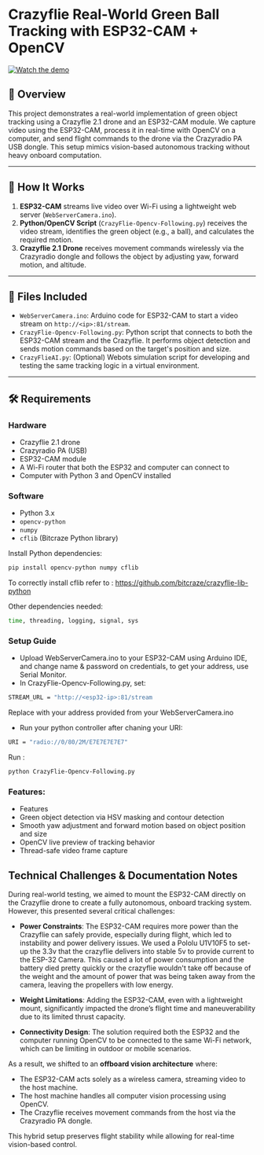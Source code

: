 # Crazyflie Real-World Green Ball Tracking with ESP32-CAM + OpenCV

[![Watch the demo](https://img.youtube.com/vi/9ssjhqC-uFs/0.jpg)](https://youtu.be/CYB0OmMhdNI)


## 📌 Overview

This project demonstrates a real-world implementation of green object tracking using a Crazyflie 2.1 drone and an ESP32-CAM module. We capture video using the ESP32-CAM, process it in real-time with OpenCV on a computer, and send flight commands to the drone via the Crazyradio PA USB dongle. This setup mimics vision-based autonomous tracking without heavy onboard computation.

---

## 🧠 How It Works

1. **ESP32-CAM** streams live video over Wi-Fi using a lightweight web server (`WebServerCamera.ino`).
2. **Python/OpenCV Script** (`CrazyFlie-Opencv-Following.py`) receives the video stream, identifies the green object (e.g., a ball), and calculates the required motion.
3. **Crazyflie 2.1 Drone** receives movement commands wirelessly via the Crazyradio dongle and follows the object by adjusting yaw, forward motion, and altitude.

---

## 📁 Files Included

- `WebServerCamera.ino`: Arduino code for ESP32-CAM to start a video stream on `http://<ip>:81/stream`.
- `CrazyFlie-Opencv-Following.py`: Python script that connects to both the ESP32-CAM stream and the Crazyflie. It performs object detection and sends motion commands based on the target's position and size.
- `CrazyFlieAI.py`: (Optional) Webots simulation script for developing and testing the same tracking logic in a virtual environment.

---

## 🛠️ Requirements

### Hardware
- Crazyflie 2.1 drone
- Crazyradio PA (USB)
- ESP32-CAM module
- A Wi-Fi router that both the ESP32 and computer can connect to
- Computer with Python 3 and OpenCV installed

### Software
- Python 3.x
- `opencv-python`
- `numpy`
- `cflib` (Bitcraze Python library)

Install Python dependencies:

```bash
pip install opencv-python numpy cflib
```
To correctly install cflib refer to : https://github.com/bitcraze/crazyflie-lib-python

Other dependencies needed:
```bash
time, threading, logging, signal, sys
```
### Setup Guide
- Upload WebServerCamera.ino to your ESP32-CAM using Arduino IDE, and change name & password on credentials, to get your address, use Serial Monitor.
- In CrazyFlie-Opencv-Following.py, set:
```bash
STREAM_URL = "http://<esp32-ip>:81/stream
```
Replace <esp32-ip> with your address provided from your WebServerCamera.ino
- Run your python controller after chaning your URI:
```bash
URI = "radio://0/80/2M/E7E7E7E7E7"
```
Run :
```bash
python CrazyFlie-Opencv-Following.py
```
### Features:
- Features
- Green object detection via HSV masking and contour detection
- Smooth yaw adjustment and forward motion based on object position and size
- OpenCV live preview of tracking behavior
- Thread-safe video frame capture

## Technical Challenges & Documentation Notes

During real-world testing, we aimed to mount the ESP32-CAM directly on the Crazyflie drone to create a fully autonomous, onboard tracking system. However, this presented several critical challenges:

- **Power Constraints**: The ESP32-CAM requires more power than the Crazyflie can safely provide, especially during flight, which led to instability and power delivery issues. We used a Pololu U1V10F5 to set-up the 3.3v that the crazyflie delivers into stable 5v to provide current to the ESP-32 Camera. This caused a lot of power consumption and the battery died pretty quickly or the crazyflie wouldn't take off because of the weight and the amount of power that was being taken away from the camera, leaving the propellers with low energy.
  
- **Weight Limitations**: Adding the ESP32-CAM, even with a lightweight mount, significantly impacted the drone’s flight time and maneuverability due to its limited thrust capacity.

- **Connectivity Design**: The solution required both the ESP32 and the computer running OpenCV to be connected to the same Wi-Fi network, which can be limiting in outdoor or mobile scenarios.

As a result, we shifted to an **offboard vision architecture** where:
- The ESP32-CAM acts solely as a wireless camera, streaming video to the host machine.
- The host machine handles all computer vision processing using OpenCV.
- The Crazyflie receives movement commands from the host via the Crazyradio PA dongle.

This hybrid setup preserves flight stability while allowing for real-time vision-based control.
